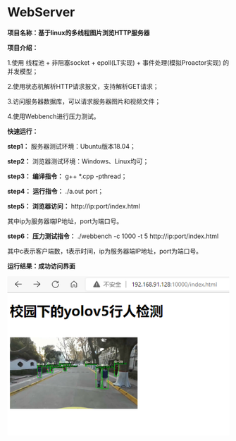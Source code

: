 # WebServer
**项目名称：基于linux的多线程图片浏览HTTP服务器**

**项目介绍：**

1.使用 线程池 + 非阻塞socket + epoll(LT实现) + 事件处理(模拟Proactor实现) 的并发模型；

2.使用状态机解析HTTP请求报文，支持解析GET请求；

3.访问服务器数据库，可以请求服务器图片和视频文件；

4.使用Webbench进行压力测试。

**快速运行：**

**step1：** 服务器测试环境：Ubuntu版本18.04；

**step2：** 浏览器测试环境：Windows、Linux均可；

**step3：** **编译指令：** g++ *.cpp -pthread；

**step4：** **运行指令：** ./a.out port；

**step5：** **浏览器访问：** http://ip:port/index.html  

其中ip为服务器端IP地址，port为端口号。

**step6：** **压力测试指令：** ./webbench -c 1000 -t 5 http://ip:port/index.html  

其中c表示客户端数，t表示时间，ip为服务器端IP地址，port为端口号。

**运行结果：成功访问界面** 

![rep](resources/images/rep.png)
